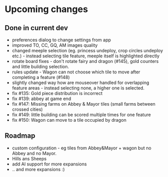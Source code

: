 # Upcoming changes

## Done in current dev

- preferences dialog to change settings from app
- improved TO, CC, GQ, AM images quality
- changed meeple selection (eg. princess undeploy, crop circles undeploy etc.) - instead selecting tile feature, meeple itself is highlighted directly
- rotate board fixes - don't rotate fairy and dragon (#145), gold counters and little building selection.
- rules update - Wagon can not choose which tile to move after completing a feature (#148)
- slightly changed way how are mouseover handled for overlapping feature areas  - instead selecting none, a higher one is selected.
- fix #135: Gold piece distribution is incorrect
- fix #139: abbey at game end
- fix #147: Missing farms on Abbey & Mayor tiles (small farms between crossed cities)
- fix #149: little building can be scored multiple times for one feature
- fix #150: Wagon can move to a tile occupied by dragon

## Roadmap

*  custom configuration - eg tiles from Abbey&Mayor + wagon but  no Abbey and no Mayor.
* Hills ans Sheeps
* add AI support for more expansions
* .. and more expansions :)